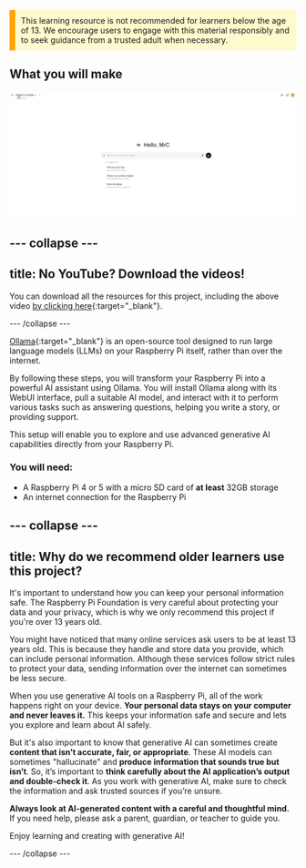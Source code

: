 <p style='border-left: solid; border-width:10px; border-color: #FFA500; background-color: #FFFACD; padding: 10px;'>
This learning resource is not recommended for learners below the age of 13. We encourage users to engage with this material responsibly and to seek guidance from a trusted adult when necessary.
</p>

## What you will make

![A screenshot of an AI interface displaying a clean, minimalist design. The interface greets the user with "Hello, MrC" and includes a search bar labeled "How can I help you today?" with microphone and audio icons on the right. Below, suggested prompts include "Tell me a fun fact about the Roman Empire," "Show me a code snippet of a website's sticky header," and "Give me ideas for what to do with my kids' art." The background is white with minimal elements.](images/wywm.png)

## --- collapse ---

## title: No YouTube? Download the videos!

You can download all the resources for this project, including the above video [by clicking here](https://rpf.io/p/en/llm-rpi-go){:target="_blank"}.

\--- /collapse ---

[Ollama](https://ollama.com){:target="_blank"} is an open-source tool designed to run large language models (LLMs) on your Raspberry Pi itself, rather than over the internet.

By following these steps, you will transform your Raspberry Pi into a powerful AI assistant using Ollama. You will install Ollama along with its WebUI interface, pull a suitable AI model, and interact with it to perform various tasks such as answering questions, helping you write a story, or providing support.

This setup will enable you to explore and use advanced generative AI capabilities directly from your Raspberry Pi.

### You will need:

- A Raspberry Pi 4 or 5 with a micro SD card of **at least** 32GB storage
- An internet connection for the Raspberry Pi

## --- collapse ---

## title:  Why do we recommend older learners use this project?

It's important to understand how you can keep your personal information safe. The Raspberry Pi Foundation is very careful about protecting your data and your privacy, which is why we only recommend this project if you're over 13 years old.

You might have noticed that many online services ask users to be at least 13 years old. This is because they handle and store data you provide, which can include personal information. Although these services follow strict rules to protect your data, sending information over the internet can sometimes be less secure.

When you use generative AI tools on a Raspberry Pi, all of the work happens right on your device. **Your personal data stays on your computer and never leaves it.** This keeps your information safe and secure and lets you explore and learn about AI safely.

But it's also important to know that generative AI can sometimes create **content that isn’t accurate, fair, or appropriate**. These AI models can sometimes "hallucinate" and **produce information that sounds true but isn’t**. So, it’s important to **think carefully about the AI application’s output and double-check it**. As you work with generative AI, make sure to check the information and ask trusted sources if you’re unsure.

**Always look at AI-generated content with a careful and thoughtful mind.** If you need help, please ask a parent, guardian, or teacher to guide you.

Enjoy learning and creating with generative AI!

\--- /collapse ---
